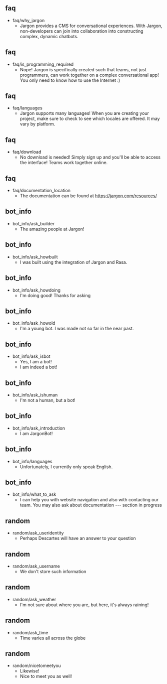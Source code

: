 ## faq
* faq/why_jargon
  - Jargon provides a CMS for conversational experiences. With Jargon, non-developers can join into collaboration into constructing complex, dynamic chatbots.

## faq
* faq/is_programming_required
  - Nope! Jargon is specifically created such that teams, not just programmers, can work together on a complex conversational app! You only need to know how to use the Internet :)

## faq
* faq/languages
  - Jargon supports many languages! When you are creating your project, make sure to check to see which locales are offered. It may vary by platform.

## faq
* faq/download
  - No download is needed! Simply sign up and you'll be able to access the interface! Teams work together online.

## faq
* faq/documentation_location
  - The documentation can be found at https://jargon.com/resources/

## bot_info
* bot_info/ask_builder 
  -  The amazing people at Jargon!

## bot_info
* bot_info/ask_howbuilt 
  -  I was built using the integration of Jargon and Rasa.

## bot_info
* bot_info/ask_howdoing 
  -  I'm doing good! Thanks for asking

## bot_info
* bot_info/ask_howold 
  -  I'm a young bot. I was made not so far in the near past.

## bot_info
* bot_info/ask_isbot 
  -  Yes, I am a bot!
  -  I am indeed a bot!

## bot_info
* bot_info/ask_ishuman
  -  I'm not a human, but a bot!

## bot_info
* bot_info/ask_introduction
  -  I am JargonBot!

## bot_info
* bot_info/languages
  - Unfortunately, I currently only speak English.

## bot_info
* bot_info/what_to_ask
  - I can help you with website navigation and also with contacting our team. You may also ask about documentation --- section in progress

## random
* random/ask_useridentity
  - Perhaps Descartes will have an answer to your question

## random
* random/ask_username
  - We don't store such information

## random
* random/ask_weather
  - I'm not sure about where you are, but here, it's always raining!

## random
* random/ask_time
  - Time varies all across the globe

## random
* random/nicetomeetyou
  - Likewise!
  - Nice to meet you as well!